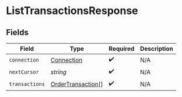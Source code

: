 # ListTransactionsResponse


## Fields

| Field                                                         | Type                                                          | Required                                                      | Description                                                   |
| ------------------------------------------------------------- | ------------------------------------------------------------- | ------------------------------------------------------------- | ------------------------------------------------------------- |
| `connection`                                                  | [Connection](../../models/shared/connection.md)               | :heavy_check_mark:                                            | N/A                                                           |
| `nextCursor`                                                  | *string*                                                      | :heavy_check_mark:                                            | N/A                                                           |
| `transactions`                                                | [OrderTransaction](../../models/shared/ordertransaction.md)[] | :heavy_check_mark:                                            | N/A                                                           |